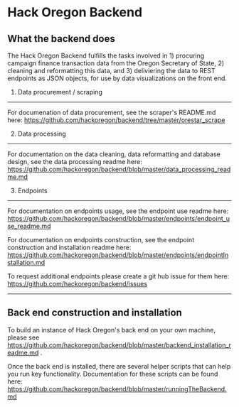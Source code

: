 Hack Oregon Backend
=================
What the backend does
----------------------------------------------
The Hack Oregon Backend fulfills the tasks involved in 1) procuring campaign finance transaction data from the Oregon Secretary of State, 2) cleaning and reformatting this data, and 3) deliviering the data to REST endpoints as JSON objects, for use by data visualizations on the front end. 

1) Data procurement / scraping
----------------------------------------------
For documenation of data procurement, see the scraper's README.md here: https://github.com/hackoregon/backend/tree/master/orestar_scrape

2) Data processing
----------------------------------------------
For documentation on the data cleaning, data reformatting and database design, see the data processing readme here:
https://github.com/hackoregon/backend/blob/master/data_processing_readme.md

3) Endpoints
----------------------------------------------
For documentation on endpoints usage, see the endpoint use readme here:
https://github.com/hackoregon/backend/blob/master/endpoints/endpoint_use_readme.md

For documentation on endpoints construction, see the endpoint construction and installation readme here:
https://github.com/hackoregon/backend/blob/master/endpoints/endpointInstallation.md

To request additional endpoints please create a git hub issue for them here: https://github.com/hackoregon/backend/issues



----------------------------------------------
Back end construction and installation
----------------------------------------------
To build an instance of Hack Oregon's back end on your own machine, please see https://github.com/hackoregon/backend/blob/master/backend_installation_readme.md . 

Once the back end is installed, there are several helper scripts that can help you run key functionality. 
Documentation for these scripts can be found here:
https://github.com/hackoregon/backend/blob/master/runningTheBackend.md

